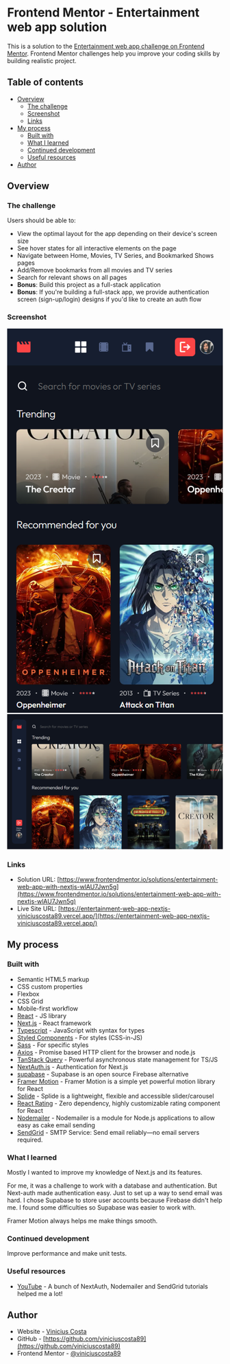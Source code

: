 # Frontend Mentor - Entertainment web app solution

This is a solution to the [Entertainment web app challenge on Frontend Mentor](https://www.frontendmentor.io/challenges/entertainment-web-app-J-UhgAW1X). Frontend Mentor challenges help you improve your coding skills by building realistic project.

## Table of contents

- [Overview](#overview)
  - [The challenge](#the-challenge)
  - [Screenshot](#screenshot)
  - [Links](#links)
- [My process](#my-process)
  - [Built with](#built-with)
  - [What I learned](#what-i-learned)
  - [Continued development](#continued-development)
  - [Useful resources](#useful-resources)
- [Author](#author)

## Overview

### The challenge

Users should be able to:

- View the optimal layout for the app depending on their device's screen size
- See hover states for all interactive elements on the page
- Navigate between Home, Movies, TV Series, and Bookmarked Shows pages
- Add/Remove bookmarks from all movies and TV series
- Search for relevant shows on all pages
- **Bonus**: Build this project as a full-stack application
- **Bonus**: If you're building a full-stack app, we provide authentication screen (sign-up/login) designs if you'd like to create an auth flow

### Screenshot

![Homepage Mobile](./screenshot-mobile.png)
![Homepage Desktop](./screenshot-desktop.png)

### Links

- Solution URL: [https://www.frontendmentor.io/solutions/entertainment-web-app-with-nextjs-wlAU7Jwn5g](https://www.frontendmentor.io/solutions/entertainment-web-app-with-nextjs-wlAU7Jwn5g)
- Live Site URL: [https://entertainment-web-app-nextjs-viniciuscosta89.vercel.app/](https://entertainment-web-app-nextjs-viniciuscosta89.vercel.app/)

## My process

### Built with

- Semantic HTML5 markup
- CSS custom properties
- Flexbox
- CSS Grid
- Mobile-first workflow
- [React](https://reactjs.org/) - JS library
- [Next.js](https://nextjs.org/) - React framework
- [Typescript](https://www.typescriptlang.org) - JavaScript with syntax for types
- [Styled Components](https://styled-components.com/) - For styles (CSS-in-JS)
- [Sass](https://sass-lang.com) - For specific styles
- [Axios](https://axios-http.com/) - Promise based HTTP client for the browser and node.js
- [TanStack Query](https://tanstack.com/query/latest/docs/react/overview) - Powerful asynchronous state management for TS/JS
- [NextAuth.js](https://next-auth.js.org/) - Authentication for Next.js
- [supabase](https://supabase.com/) - Supabase is an open source Firebase alternative
- [Framer Motion](https://www.framer.com/motion/) - Framer Motion is a simple yet powerful motion library for React
- [Splide](https://splidejs.com/) - Splide is a lightweight, flexible and accessible slider/carousel
- [React Rating](https://github.com/smastrom/react-rating) - Zero dependency, highly customizable rating component for React
- [Nodemailer](https://nodemailer.com/) - Nodemailer is a module for Node.js applications to allow easy as cake email sending
- [SendGrid](https://sendgrid.com/en-us) - SMTP Service: Send email reliably—no email servers required.

### What I learned

Mostly I wanted to improve my knowledge of Next.js and its features.

For me, it was a challenge to work with a database and authentication. But Next-auth made authentication easy. Just to set up a way to send email was hard. I chose Supabase to store user accounts because Firebase didn't help me. I found some difficulties so Supabase was easier to work with.

Framer Motion always helps me make things smooth.

### Continued development

Improve performance and make unit tests.

### Useful resources

- [YouTube](https://www.youtube.com) - A bunch of NextAuth, Nodemailer and SendGrid tutorials helped me a lot!

## Author

- Website - [Vinicius Costa](https://viniciuscosta.dev/)
- GitHub - [https://github.com/viniciuscosta89](https://github.com/viniciuscosta89)
- Frontend Mentor - [@viniciuscosta89](https://www.frontendmentor.io/profile/viniciuscosta89)

